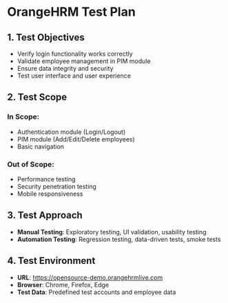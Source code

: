 # OrangeHRM Test Plan

## 1. Test Objectives
- Verify login functionality works correctly
- Validate employee management in PIM module
- Ensure data integrity and security
- Test user interface and user experience

## 2. Test Scope
### In Scope:
- Authentication module (Login/Logout)
- PIM module (Add/Edit/Delete employees)
- Basic navigation

### Out of Scope:
- Performance testing
- Security penetration testing
- Mobile responsiveness

## 3. Test Approach
- **Manual Testing**: Exploratory testing, UI validation, usability testing
- **Automation Testing**: Regression testing, data-driven tests, smoke tests

## 4. Test Environment
- **URL**: https://opensource-demo.orangehrmlive.com
- **Browser**: Chrome, Firefox, Edge
- **Test Data**: Predefined test accounts and employee data


